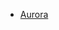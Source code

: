 - [Aurora](http://dev.classmethod.jp/cloud/aws/cm-advent-calendar-2015-aws-re-entering-rds/#aurora)

